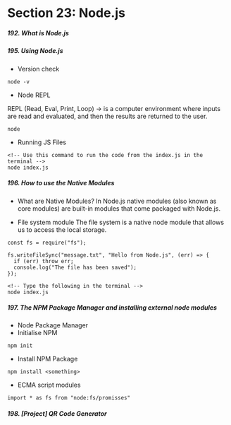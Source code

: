 <h1>Section 23: Node.js</h1>

<h5>192. What is Node.js</h5>

<h5>195. Using Node.js</h5>

- Version check

```
node -v
```

- Node REPL

REPL (Read, Eval, Print, Loop) -> is a computer environment where inputs are read and evaluated, and then the results are returned to the user.

```
node
```

- Running JS Files

```
<!-- Use this command to run the code from the index.js in the terminal -->
node index.js
```

<h5>196. How to use the Native Modules</h5>

- What are Native Modules?
  In Node.js native modules (also known as core modules) are built-in modules that come packaged with Node.js.

- File system module
  The file system is a native node module that allows us to access the local storage.

```node
const fs = require("fs");

fs.writeFileSync("message.txt", "Hello from Node.js", (err) => {
  if (err) throw err;
  console.log("The file has been saved");
});
```

```
<!-- Type the following in the terminal -->
node index.js
```

<h5>197. The NPM Package Manager and installing external node modules</h5>

- Node Package Manager
- Initialise NPM

```
npm init
```

- Install NPM Package

```
npm install <something>
```

- ECMA script modules

```
import * as fs from "node:fs/promisses"
```

<h5>198. [Project] QR Code Generator</h5>
